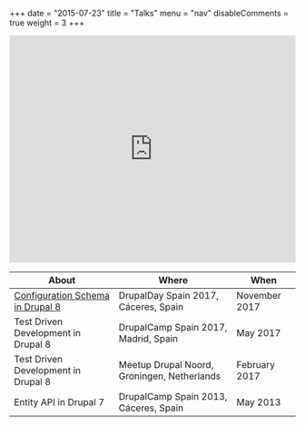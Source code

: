 +++
date = "2015-07-23"
title = "Talks"
menu = "nav"
disableComments = true
weight = 3
+++

<iframe width="100%" height="400" src="https://www.youtube.com/embed/nd7DUVNxTxE?ecver=1" frameborder="0" allowfullscreen></iframe>
</br>

|About                                  |Where                                        |When            |
|---------------------------------------|---------------------------------------------|----------------|
|[Configuration Schema in Drupal 8](https://asociaciondrupal.es/video/configuration-schema-en-drupal-8) | DrupalDay Spain 2017, Cáceres, Spain| November 2017
|Test Driven Development in Drupal 8    |DrupalCamp Spain 2017, Madrid, Spain         |May 2017   |
|Test Driven Development in Drupal 8    |Meetup Drupal Noord, Groningen, Netherlands  |February 2017   |
|Entity API in Drupal 7                 | DrupalCamp Spain 2013, Cáceres, Spain       |May 2013        |
